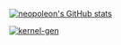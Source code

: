 <!-- Your personal GitHub stats -->
[![neopoleon's GitHub stats](https://github-readme-stats-virid-delta.vercel.app/api?username=neopoleon&show_icons=true&include_all_commits=true&count_private=true&theme=onedark)](https://github.com/anuraghazra/github-readme-stats)

[![kernel-gen](https://github-readme-stats-virid-delta.vercel.app/api/pin/?username=gimletlabs&repo=kernel-gen&theme=onedark)](https://github.com/gimletlabs/kernel-gen)
